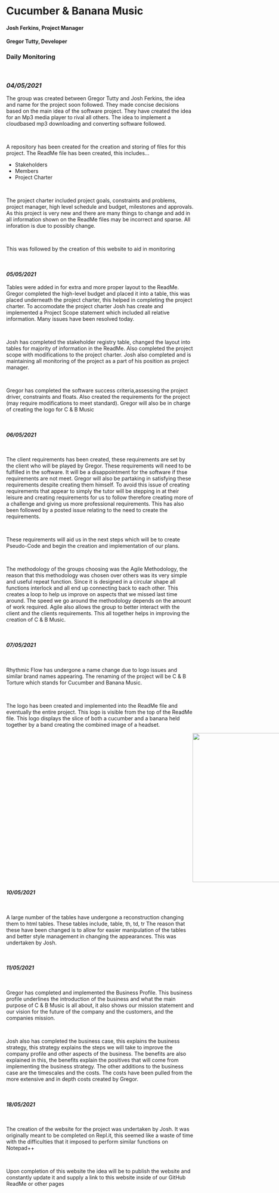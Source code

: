 <h1>Cucumber & Banana Music</h1>
<h4>Josh Ferkins, Project Manager</h4>
<h4>Gregor Tutty, Developer</h4>


<h3>Daily Monitoring</h3>
<br>
<h3><i>04/05/2021</i></h3>
<p>The group was created between Gregor Tutty and Josh Ferkins, the idea and name for the project soon followed. They made concise decisions
based on the main idea of the software project. They have created the idea for an Mp3 media player to rival all others. The idea to implement a 
cloudbased mp3 downloading and converting software followed.</p>
<br>
<p>A repository has been created for the creation and storing of files for this project. The ReadMe file has been created, this includes...</p>
	<ul>
		<li>Stakeholders</li>
  	<li>Members</li>
		<li>Project Charter</li>
	</ul>
 <br>
<p>The project charter included project goals, constraints and problems, project manager, high level schedule and budget, milestones and approvals.
As this project is very new and there are many things to change and add in all information shown on the ReadMe files may be incorrect and sparse.
All inforation is due to possibly change.</p>
<br>
<p>This was followed by the creation of this website to aid in monitoring</p>
<br>
		<h4><i>05/05/2021</i></h4>
		<p>Tables were added in for extra and more proper layout to the ReadMe. Gregor completed the high-level budget and placed it into a table, this 
		was placed underneath the project charter, this helped in completing the project charter. To accomodate the project charter Josh has create and implemented 
		a Project Scope statement which included all relative information. Many issues have been resolved today.</p>
		<br>
		<p>Josh has completed the stakeholder registry table, changed the layout into tables for majority of information in the ReadMe. Also completed the project scope 
		with modifications to the project charter. Josh also completed and is maintaining all monitoring of the project as a part of his position as project manager.<p>
		<br>
		<p>Gregor has completed the software success criteria,assessing the project driver, constraints and floats. Also created the requirements for the project
		(may require modifications to meet standard). Gregor will also be in charge of creating the logo for C & B Music</p>
		<br>
		<h4><i>06/05/2021</i></h4>
		<br>
		<p>The client requirements has been created, these requirements are set by the client who will be played by Gregor. These requirements will need to be fulfilled 
		in the software. It will be a disappointment for the software if thse requirements are not meet.  Gregor will also be partaking in satisfying these requirements 
		despite creating them himself. To avoid this issue of creating requirements that appear to simply the tutor will be stepping in at their leisure and creating 
		requirements for us to follow therefore creating more of a challenge and giving us more professional requirements. This has also been followed by a posted 
		issue relating to the need to create the requirements.</p>
		<br>
		<p>These requirements will aid us in the next steps which will be to create Pseudo-Code and begin the creation and implementation of our plans.</p>
		<br>
		<p>The methodology of the groups choosing was the Agile Methodology, the reason that this methodology was chosen over others was its very simple and
		useful repeat function. Since it is designed in a circular shape all functions interlock and all end up connecting back to each other. This creates a loop 
		to help us improve on aspects that we missed last time around. The speed we go around the methodology depends on the amount of work required. Agile also allows
		the group to better interact with the client and the clients requirements. This all together helps in improving the creation of C & B Music.</p>
		<br>
		<h4><i>07/05/2021</i></h4>
		<br>
		<p>Rhythmic Flow has undergone a name change due to logo issues and similar brand names appearing. The renaming of the project will be C & B Torture which stands
		for Cucumber and Banana Music.</p>
		<br>
		<p>The logo has been created and implemented into the ReadMe file and eventually the entire project. This logo is visible from the top of the ReadMe file.
		This logo displays the slice of both a cucumber and a banana held together by a band creating the combined image of a headset.</p>
		<img src="images/music_logo.png" style="width:400px;height:400px;transform:translate(500px);">
		<br>
		<h4><i>10/05/2021</i></h4>
		<br>
		<p>A large number of the tables have undergone a reconstruction changing them to html tables. These tables include, table, th, td, tr The reason that these
		have been changed is to allow for easier manipulation of the tables and better style management in changing the appearances. This was undertaken by Josh.</p>
		<br>
		<h4><i>11/05/2021</i></h4>
		<br>
		<p>Gregor has completed and implemented the Business Profile. This business profile underlines the introduction of the business and what the main 
		purpose of C & B Music is all about, it also shows our mission statement and our vision for the future of the company and the customers, 
		and the companies mission.</p>
		<br>
		<p>Josh also has completed the business case, this explains the business strategy, this strategy explains the steps we will take to improve the 
		company profile and other aspects of the business. The benefits are also explained in this, the benefits explain the positives that will come from
		implementing the business strategy. The other additions to the business case are the timescales and the costs. The costs have been pulled from the
		more extensive and in depth costs created by Gregor.</p>
		<br>
		<h4><i>18/05/2021</i></h4>
		<br>
		<p>The creation of the website for the project was undertaken by Josh. It was originally meant to be completed on Repl.it, this seemed like a waste of 
		time with the difficulties that it imposed to perform similar functions on Notepad++</p>
		<br>
		<p>Upon completion of this website the idea will be to publish the website and constantly update it and supply a link to this website
		inside of our GitHub ReadMe or other pages</p>
